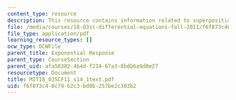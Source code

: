 ```yaml
---
content_type: resource
description: This resource contains information related to superposition.
file: /media/courses/18-03sc-differential-equations-fall-2011/f6f873c46c7962c3bd0b257be2c303b2_MIT18_03SCF11_s14_1text.pdf
file_type: application/pdf
learning_resource_types: []
ocw_type: OCWFile
parent_title: Exponential Response
parent_type: CourseSection
parent_uid: afa50382-4b4d-f214-67a3-8bdb6a9d0e27
resourcetype: Document
title: MIT18_03SCF11_s14_1text.pdf
uid: f6f873c4-6c79-62c3-bd0b-257be2c303b2
---
```

